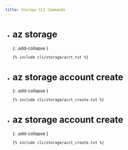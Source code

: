 ```yaml
---
title: Storage CLI Commands
---
```


- # az storage
  {: .add-collapse }
    ```bash
    {% include cli/storage/acct.txt %}
    ```

- # az storage account create
  {: .add-collapse }
    ```bash
    {% include cli/storage/acct_create.txt %}
    ```

- # az storage account create
  {: .add-collapse }
    ```bash
    {% include cli/storage/acct_create.txt %}
    ```